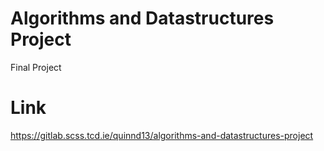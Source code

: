 # Algorithms and Datastructures Project
Final Project
# Link
https://gitlab.scss.tcd.ie/quinnd13/algorithms-and-datastructures-project
